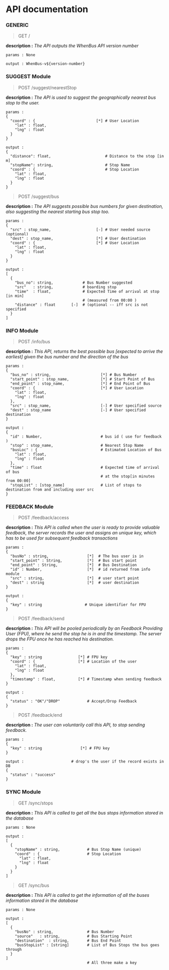 # API documentation

### GENERIC

> GET /

**description :** *The API outputs the WhenBus API version number*

```
params : None

output : WhenBus-v${version-number}

```

### SUGGEST Module

> POST /suggest/nearestStop

**description :** *The API is used to suggest the geographically nearest
bus stop to the user.*

```
params :
{
  "coord" : {                           [*] # User Location
    "lat" : float,                      
    "lng" : float                       
  }
}

output :
{
  "distance": float,                        # Distance to the stop [in m]
  "stopName": string,                       # Stop Name
  "coord" : {                               # Stop Location
    "lat" : float,
    "lng" : float
  }
}

```

> POST /suggest/bus

**description :** *The API suggests possible bus numbers for given destination,
also suggesting the nearest starting bus stop too.*

```
params :
{
  "src" : stop_name,                    [-] # User needed source (optional)
  "dest" : stop_name,                   [*] # User destination
  "coord" : {                           [*] # User Location
    "lat" : float,
    "lng" : float
  }
}

output :
[
  {
    "bus_no": string,             # Bus Number suggested
    "src"   : string,             # boarding stop
    "time"  : float,              # Expected Time of arrival at stop [in min]
                                  # (measured from 00:00 )
    "distance" : float       [-]  # (optional -- iff src is not specified
  }                                             
]

```

### INFO Module

> POST /info/bus

**description :** *This API, returns the best possible bus [expected to arrive
the earliest] given the bus number and the direction of the bus*

```
params :
{
  "bus_no" : string,                      [*] # Bus Number
  "start_point" : stop_name,              [*] # Start Point of Bus
  "end_point" : stop_name,                [*] # End Point of Bus
  "coord" : {                             [*] # User Location
    "lat" : float,
    "lng" : float
  },
  "src" : stop_name,                      [-] # User specified source
  "dest" : stop_name                      [-] # User specified destination
}

output :
{
  "id" : Number,                          # bus id ( use for feedback )
  "stop" : stop_name,                     # Nearest Stop Name   
  "busLoc" : {                            # Estimated Location of Bus
    "lat" : float,  
    "lng" : float
  },
  "time" : float                          # Expected time of arrival of bus
                                          # at the stop[in minutes from 00:00]
  "stopList" : [stop_name]                # List of stops to destination from and including user src
}                                         

```

### FEEDBACK Module

> POST /feedback/access

**description :** *This API is called when the user is ready to provide
valuable feedback, the server records the user and assigns an unique key, which
has to be used for subsequent feedback transactions*

```
params :
{
  "busNo" : string,                 [*]  # The bus user is in
  "start_point" : String,           [*]  # Bus start point
  "end_point" : String,             [*]  # Bus Destination
  "id" : Number,                    [*]  # id returned from info module
  "src" : string,                   [*]  # user start point
  "dest" : string                   [*]  # user destination
}

output :
{
  "key" : string                   # Unique identifier for FPU
}
```

> POST /feedback/send

**description :** *This API will be pooled periodically by an Feedback Providing
User (FPU), where he send the stop he is in and the timestamp. The server drops the
FPU once he has reached his destination.*

```
params :
{
  "key" : string                [*] # FPU key
  "coord" : {                   [*] # Location of the user
    "lat" : float,
    "lng" : float
  },
  "timestamp" : float,          [*] # Timestamp when sending feedback
}

output :
{
  "status" : "OK"/"DROP"            # Accept/Drop Feedback
}
```
> POST /feedback/end

**description :** *The user can voluntarily call this API, to stop sending
feedback.*

```
params :
{
  "key" : string                 [*] # FPU key
}

output :                     # drop's the user if the record exists in DB
{
  "status" : "success"
}
```
### SYNC Module

> GET /sync/stops

**description :** *This API is called to get all the bus stops information
stored in the database*

```
params : None

output :
[
  {
    "stopName" : string,            # Bus Stop Name (unique)
    "coord" : {                     # Stop Location
      "lat" : float,
      "lng" : float
    }
  }
]

```

> GET /sync/bus

**description :** *This API is called to get the information of all the buses
information stored in the database*

```
params : None

output :
[
  {
    "busNo" : string,               # Bus Number
    "source"   : string,            # Bus Starting Point
    "destination"  : string,        # Bus End Point
    "busStopList" : [string]        # List of Bus Stops the bus goes through
  }
]
                                    # All three make a key
```
